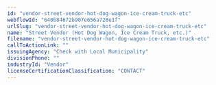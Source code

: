 ```yaml
---
id: "vendor-street-vendor-hot-dog-wagon-ice-cream-truck-etc"
webflowId: "640b84672b907e656a728e1f"
urlSlug: "vendor-street-vendor-hot-dog-wagon-ice-cream-truck-etc"
name: "Street Vendor (Hot Dog Wagon, Ice Cream Truck, etc.)"
filename: "vendor-street-vendor-hot-dog-wagon-ice-cream-truck-etc"
callToActionLink: ""
issuingAgency: "Check with Local Municipality"
divisionPhone: ""
industryId: "Vendor"
licenseCertificationClassification: "CONTACT"
---
```

